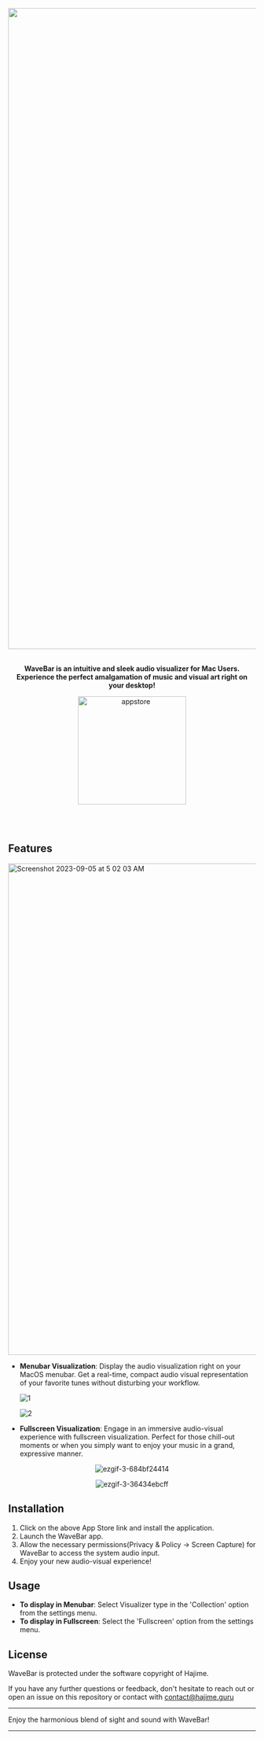 <div align="center"> 

<img width="1304" alt="" src="https://github.com/hhajime/WaveBar/assets/36729917/c80d34c2-ea85-4b8b-b719-bbec2c674661">



**<br>WaveBar is an intuitive and sleek audio visualizer for Mac Users.<br>**
**Experience the perfect amalgamation of music and visual art right on your desktop!**


[<img width="220" alt="appstore" src="https://user-images.githubusercontent.com/55099365/196023806-5eb7be0f-c7cf-4661-bb39-35a15146c33a.png">](https://apps.apple.com/app/id6450398808)
</div>
<br/>
<br/>

## Features
<img width="1000" alt="Screenshot 2023-09-05 at 5 02 03 AM" src="https://github.com/hhajime/WaveBar/assets/36729917/8470f68a-ce18-4b65-9757-783fdc147198">

- **Menubar Visualization**: Display the audio visualization right on your MacOS menubar. Get a real-time, compact audio visual representation of your favorite tunes without disturbing your workflow.

  ![1](https://github.com/hhajime/WaveBar/assets/36729917/28e81ec3-8a64-4540-856b-55d9d8e45c75)

  ![2](https://github.com/hhajime/WaveBar/assets/36729917/a5e2bb89-4209-4cb2-9b39-dc74447cf56a)



- **Fullscreen Visualization**: Engage in an immersive audio-visual experience with fullscreen visualization. Perfect for those chill-out moments or when you simply want to enjoy your music in a grand, expressive manner.

<p align="center">
  <img src="https://github.com/hhajime/WaveBar/assets/36729917/4293b428-a6aa-4443-a2a7-eedab5eb2226" alt="ezgif-3-684bf24414">
</p>
<p align="center">
  <img src="https://github.com/hhajime/WaveBar/assets/36729917/37d3c964-cffe-45a8-9fc5-56f3e3311790" alt="ezgif-3-36434ebcff">
</p>

## Installation

1. Click on the above App Store link and install the application.
2. Launch the WaveBar app.
3. Allow the necessary permissions(Privacy & Policy -> Screen Capture) for WaveBar to access the system audio input.
4. Enjoy your new audio-visual experience!

## Usage

- **To display in Menubar**: Select Visualizer type in the 'Collection' option from the settings menu.
- **To display in Fullscreen**: Select the 'Fullscreen' option from the settings menu.

## License

WaveBar is protected under the software copyright of Hajime.

If you have any further questions or feedback, don't hesitate to reach out or open an issue on this repository or contact with contact@hajime.guru

---

Enjoy the harmonious blend of sight and sound with WaveBar!

---
